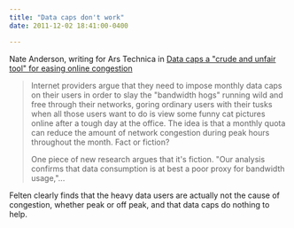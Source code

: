 ```yaml
---
title: "Data caps don't work"
date: 2011-12-02 18:41:00-0400

---
```


Nate Anderson, writing for Ars Technica in [Data caps a "crude and unfair tool" for easing online congestion](http://arstechnica.com/tech-policy/news/2011/12/data-caps-a-crude-and-unfair-tool-for-easing-online-congestion.ars)

> Internet providers argue that they need to impose monthly data caps on their users in order to slay the "bandwidth hogs" running wild and free through their networks, goring ordinary users with their tusks when all those users want to do is view some funny cat pictures online after a tough day at the office. The idea is that a monthly quota can reduce the amount of network congestion during peak hours throughout the month. Fact or fiction?
> 
> One piece of new research argues that it's fiction. "Our analysis confirms that data consumption is at best a poor proxy for bandwidth usage,"...

Felten clearly finds that the heavy data users are actually not the cause of congestion, whether peak or off peak, and that data caps do nothing to help.
